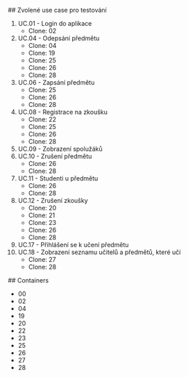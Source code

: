 ## Zvolené use case pro testování

1. UC.01 - Login do aplikace
    - Clone: 02
2. UC.04 - Odepsání předmětu
    - Clone: 04
    - Clone: 19
    - Clone: 25
    - Clone: 26
    - Clone: 28
3. UC.06 - Zapsání předmětu
    - Clone: 25
    - Clone: 26
    - Clone: 28
4. UC.08 - Registrace na zkoušku
    - Clone: 22
    - Clone: 25
    - Clone: 26
    - Clone: 28
5. UC.09 - Zobrazení spolužáků
6. UC.10 - Zrušení předmětu
    - Clone: 26
    - Clone: 28
7. UC.11 - Studenti u předmětu
    - Clone: 26
    - Clone: 28
8. UC.12 - Zrušení zkoušky
    - Clone: 20
    - Clone: 21
    - Clone: 23
    - Clone: 26
    - Clone: 28
9. UC.17 - Přihlášení se k učení předmětu
10. UC.18 - Zobrazení seznamu učitelů a předmětů, které učí
    - Clone: 27
    - Clone: 28

## Containers

- 00
- 02
- 04
- 19
- 20
- 22
- 23
- 25
- 26
- 27
- 28
